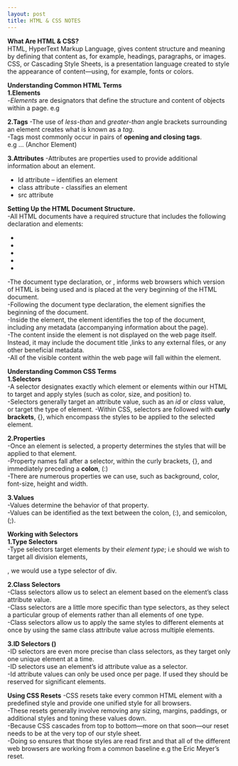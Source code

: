 ```yaml
---
layout: post
title: HTML & CSS NOTES 
---
```

**What Are HTML & CSS?**<br/>
HTML, HyperText Markup Language, gives content structure and meaning by defining that content as, for example,
headings, paragraphs, or images. <br/>
CSS, or Cascading Style Sheets, is a presentation language created to style the
appearance of content—using, for example, fonts or colors.<br/>

 **Understanding Common HTML Terms**<br/>
**1.Elements**<br/>
-*Elements* are designators that define the structure and content of objects within a page.
e.g <a><br/>

**2.Tags**
-The use of *less-than* and *greater-than* angle brackets surrounding an element creates what is known as a *tag*.<br/>
-Tags most commonly occur in pairs of **opening and closing tags**.<br/>
e.g <a>...</a> (Anchor Element)<br/>

**3.Attributes**
-Attributes are properties used to provide additional information about an element.<br/>
<ul>
 <li>Id attribute – identifies an element</li>
 <li>class attribute - classifies an element</li>
 <li>src attribute</li>
 </ul>

 **Setting Up the HTML Document Structure.**<br/>
-All HTML documents have a required structure that includes the following declaration and elements:
<ul>
 <li><!DOCTYPE html><li/>
 <li><html></li>
 <li><head></li>
<li><body></li>
</ul>

-The document type declaration, or <!DOCTYPE html>, informs web browsers which version of HTML is being used and is placed at the very beginning of the HTML document.<br/>
-Following the document type declaration, the <html> element signifies the beginning of the document.<br/>
-Inside the <html> element, the <head> element identifies the top of the document, including any metadata (accompanying information about the page).<br/>
-The content inside the <head> element is not displayed on the web page itself. Instead, it may include the document title ,links to any external files, or any other beneficial metadata.<br/>
-All of the visible content within the web page will fall within the <body> element.<br/>

**Understanding Common CSS Terms**<br/>
**1.Selectors**<br/>
-A selector designates exactly which element or elements within our HTML to target and apply styles (such as color, size, and position) to.<br/>
-Selectors generally target an attribute value, such as an *id* or *class* value, or target the type of element.
-Within CSS, selectors are followed with **curly brackets**, {}, which encompass the styles to be applied to the selected element.<br/>

**2.Properties**<br/>
-Once an element is selected, a property determines the styles that will be applied to that element.<br/>
-Property names fall after a selector, within the curly brackets, {}, and immediately preceding a **colon**, (:)<br/>
-There are numerous properties we can use, such as background, color, font-size, height and width.<br/>

**3.Values**<br/>
-Values determine the behavior of that property.<br/>
-Values can be identified as the text between the colon, (:), and semicolon, (;).<br/>

**Working with Selectors**<br/>
**1.Type Selectors**<br/>
-Type selectors target elements by their *element type*; i.e should we wish to target all division elements, <div>, we would use a type selector of div.<br>

**2.Class Selectors**<br/>
-Class selectors allow us to select an element based on the element’s class attribute value.<br/>
-Class selectors are a little more specific than type selectors, as they select a particular group of elements rather than all elements of one type.<br/>
-Class selectors allow us to apply the same styles to different elements at once by using the same class attribute value across multiple elements.<br/>

**3.ID Selectors (<id>)**<br/>
-ID selectors are even more precise than class selectors, as they target only one unique element at a time.<br/>
-ID selectors use an element’s id attribute value as a selector.<br/>
-Id attribute values can only be used once per page. If used they should be reserved for significant elements.<br>

**Using CSS Resets**
-CSS resets take every common HTML element with a predefined style and provide one unified style for all browsers.<br/>
-These resets generally involve removing any sizing, margins, paddings, or additional styles and toning these values down.<br/>
-Because CSS cascades from top to bottom—more on that soon—our reset needs to be at the very top of our style sheet.<br/>
-Doing so ensures that those styles are read first and that all of the different web browsers are working from a common baseline e.g the Eric Meyer’s reset.<br/>
